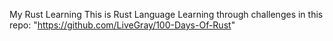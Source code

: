 My Rust Learning
This is Rust Language Learning through challenges in this repo: "https://github.com/LiveGray/100-Days-Of-Rust"
